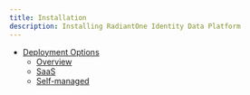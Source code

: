 ```yaml
---
title: Installation
description: Installing RadiantOne Identity Data Platform
---
```


- [Deployment Options](#)
  - [Overview](deployment-options.md)
  - [SaaS]()
  - [Self-managed](self-managed.md)
  

